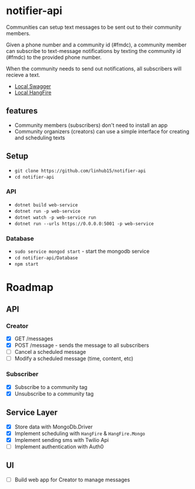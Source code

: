 # notifier-api

Communities can setup text messages to be sent out to their community members.

Given a phone number and a community id (#fmdc), a community member can
subscribe to text-message notifications by texting the community id (#fmdc) to
the provided phone number.

When the community needs to send out notifications, all subscribers will
recieve a text.

* [Local Swagger](https://localhost:5001/swagger/index.html)
* [Local HangFire](https://localhost:5001/HangFire)

## features
* Community members (subscribers) don't need to install an app
* Community organizers (creators) can use a simple interface for creating and scheduling texts

## Setup
* `git clone https://github.com/linhub15/notifier-api`
* `cd notifier-api`

### API
* `dotnet build web-service`
* `dotnet run -p web-service`
* `dotnet watch -p web-service run`
* `dotnet run --urls https://0.0.0.0:5001 -p web-service`


### Database
* `sudo service mongod start` - start the mongodb service
* `cd notifier-api/Database`
* `npm start`

# Roadmap

## API

### Creator
- [x] GET /messages
- [x] POST /message - sends the message to all subscribers
- [ ] Cancel a scheduled message
- [ ] Modify a scheduled message (time, content, etc)

### Subscriber
- [x] Subscribe to a community tag
- [x] Unsubscribe to a community tag

## Service Layer
- [x] Store data with MongoDb.Driver
- [x] Implement scheduling with `HangFire` & `HangFire.Mongo`
- [x] Implement sending sms with Twilio Api
- [ ] Implement authentication with Auth0

## UI
- [ ] Build web app for Creator to manage messages

